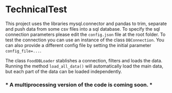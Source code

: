 # TechnicalTest

This project uses the libraries mysql.connector and pandas to trim, separate and push data from some csv files into a sql database.
To specify the sql connection parameters please edit the <code>config.json</code> file at the root folder.
To test the connection you can use an instance of the class <code>DBConnection</code>. You can also provide a different config file by setting the initial parameter <code>config_file=...</code>.

The class <code>FoodDBLoader</code> stablishes a connection, filters and loads the data.
Running the method <code>load_all_data()</code> will automatically load the main data, but each part of the data can be loaded independently.

### __* A multiprocessing version of the code is coming soon. *__
